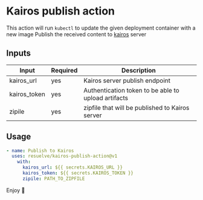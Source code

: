 # Kairos publish action

This action will run `kubectl` to update the given deployment container with a new image
Publish the received content to [kairos](https://github.com/resuelve/kairos) server

## Inputs

| Input        | Required | Description                                                             |
|--------------|----------|-------------------------------------------------------------------------|
| kairos_url   | yes      | Kairos server publish endpoint                                          |
| kairos_token | yes      | Authentication token to be able to upload artifacts                     |
| zipile       | yes      | zipfile that will be published to Kairos server                         |

## Usage

```yaml
- name: Publish to Kairos
  uses: resuelve/kairos-publish-action@v1
    with:
      kairos_url: ${{ secrets.KAIROS_URL }}
      kairos_token: ${{ secrets.KAIROS_TOKEN }}
      zipile: PATH_TO_ZIPFILE
```

Enjoy 🎉
